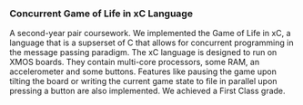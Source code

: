 ### Concurrent Game of Life in xC Language

A second-year pair coursework. We implemented the Game of Life in xC, a language that is a supserset of C that allows for concurrent programming in the message passing paradigm. The xC language is designed to run on XMOS boards. They contain multi-core processors, some RAM, an accelerometer and some buttons. Features like pausing the game upon tilting the board or writing the current game state to file in parallel upon pressing a button are also implemented. We achieved a First Class grade.
